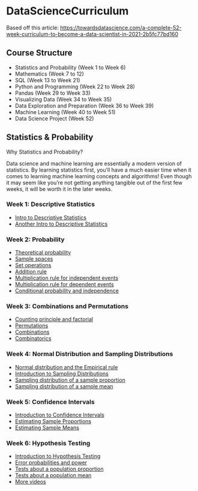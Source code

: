 # DataScienceCurriculum

Based off this article: https://towardsdatascience.com/a-complete-52-week-curriculum-to-become-a-data-scientist-in-2021-2b5fc77bd160

## Course Structure
* Statistics and Probability (Week 1 to Week 6)
* Mathematics (Week 7 to 12)
* SQL (Week 13 to Week 21)
* Python and Programming (Week 22 to Week 28)
* Pandas (Week 29 to Week 33)
* Visualizing Data (Week 34 to Week 35)
* Data Exploration and Preparation (Week 36 to Week 39)
* Machine Learning (Week 40 to Week 51)
* Data Science Project (Week 52)

## Statistics & Probability
Why Statistics and Probability?

Data science and machine learning are essentially a modern version of statistics. By learning statistics first, you’ll have a much easier time when it comes to learning machine learning concepts and algorithms! Even though it may seem like you’re not getting anything tangible out of the first few weeks, it will be worth it in the later weeks.

### Week 1: Descriptive Statistics
* [Intro to Descriptive Statistics](https://towardsdatascience.com/descriptive-statistics-f2beeaf7a8df)
* [Another Intro to Descriptive Statistics](https://towardsdatascience.com/intro-to-descriptive-statistics-252e9c464ac9)

### Week 2: Probability
* [Theoretical probability](https://www.khanacademy.org/math/statistics-probability/probability-library/basic-theoretical-probability/v/basic-probability)
* [Sample spaces](https://www.khanacademy.org/math/statistics-probability/probability-library/probability-sample-spaces/v/events-and-outcomes-3)
* [Set operations](https://www.khanacademy.org/math/statistics-probability/probability-library/basic-set-ops/v/intersection-and-union-of-sets)
* [Addition rule](https://www.khanacademy.org/math/statistics-probability/probability-library/addition-rule-lib/v/probability-with-playing-cards-and-venn-diagrams)
* [Multiplication rule for independent events](https://www.khanacademy.org/math/statistics-probability/probability-library/multiplication-rule-independent/v/compound-sample-spaces)
* [Multiplication rule for dependent events](https://www.khanacademy.org/math/statistics-probability/probability-library/multiplication-rule-dependent/v/introduction-to-dependent-probability)
* [Conditional probability and independence](https://www.khanacademy.org/math/statistics-probability/probability-library/conditional-probability-independence/v/calculating-conditional-probability)

### Week 3: Combinations and Permutations
* [Counting principle and factorial](https://www.khanacademy.org/math/statistics-probability/counting-permutations-and-combinations/counting-principle-factorial/v/tree-diagram-to-count-outcomes)
* [Permutations](https://www.khanacademy.org/math/statistics-probability/counting-permutations-and-combinations/permutation-lib/v/permutation-formula)
* [Combinations](https://www.khanacademy.org/math/statistics-probability/counting-permutations-and-combinations/combinations-lib/v/introduction-to-combinations)
* [Combinatorics](https://www.khanacademy.org/math/statistics-probability/counting-permutations-and-combinations/combinatorics-probability/v/probability-using-combinations)

### Week 4: Normal Distribution and Sampling Distributions
* [Normal distribution and the Empirical rule](https://www.khanacademy.org/math/statistics-probability/modeling-distributions-of-data/normal-distributions-library/v/ck12-org-normal-distribution-problems-qualitative-sense-of-normal-distributions)
* [Introduction to Sampling Distributions](https://www.khanacademy.org/math/statistics-probability/sampling-distributions-library/what-is-a-sampling-distribution/v/introduction-to-sampling-distributions)
* [Sampling distribution of a sample proportion](https://www.khanacademy.org/math/statistics-probability/sampling-distributions-library/sample-proportions/v/sampling-distribution-of-sample-proportion-part-1)
* [Sampling distribution of a sample mean](https://www.khanacademy.org/math/statistics-probability/sampling-distributions-library/sample-means/v/statistics-sample-vs-population-mean)

### Week 5: Confidence Intervals
* [Introduction to Confidence Intervals](https://www.khanacademy.org/math/statistics-probability/confidence-intervals-one-sample/introduction-to-confidence-intervals/v/confidence-intervals-and-margin-of-error)
* [Estimating Sample Proportions](https://www.khanacademy.org/math/statistics-probability/confidence-intervals-one-sample/estimating-population-proportion/v/confidence-interval-example)
* [Estimating Sample Means](https://www.khanacademy.org/math/statistics-probability/confidence-intervals-one-sample/estimating-population-mean/v/introduction-to-t-statistics)

### Week 6: Hypothesis Testing
* [Introduction to Hypothesis Testing](https://www.khanacademy.org/math/statistics-probability/significance-tests-one-sample/idea-of-significance-tests/v/simple-hypothesis-testing)
* [Error probabilities and power](https://www.khanacademy.org/math/statistics-probability/significance-tests-one-sample/error-probabilities-and-power/v/introduction-to-type-i-and-type-ii-errors)
* [Tests about a population proportion](https://www.khanacademy.org/math/statistics-probability/significance-tests-one-sample/tests-about-population-proportion/v/constructing-hypotheses-for-a-significance-test)
* [Tests about a population mean](https://www.khanacademy.org/math/statistics-probability/significance-tests-one-sample/tests-about-population-mean/v/writing-hypotheses-for-significance-test-about-means)
* [More videos](https://www.khanacademy.org/math/statistics-probability/significance-tests-one-sample/more-significance-testing-videos/v/hypothesis-testing-and-p-values)
